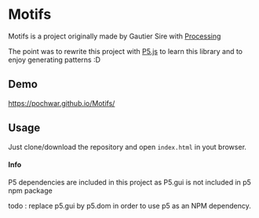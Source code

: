 # Motifs

Motifs is a project originally made by Gautier Sire with [Processing](https://processing.org/)

The point was to rewrite this project with [P5.js](https://p5js.org/) to learn this library and to enjoy generating patterns :D

## Demo
https://pochwar.github.io/Motifs/

## Usage

Just clone/download the repository and open `index.html` in yout browser.

#### Info

P5 dependencies are included in this project as P5.gui is not included in p5 npm package

todo : replace p5.gui by p5.dom in order to use p5 as an NPM dependency.